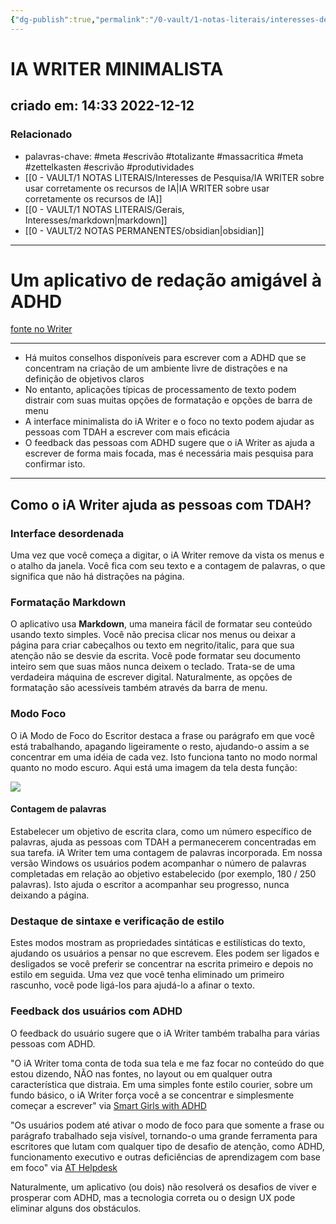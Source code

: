 ```yaml
---
{"dg-publish":true,"permalink":"/0-vault/1-notas-literais/interesses-de-pesquisa/ia-writer-minimalista/","tags":["meta","escrivão","totalizante","massacritica","zettelkasten","produtividades"],"dgHomeLink":true,"dgShowLocalGraph":true,"dgShowFileTree":true,"dgEnableSearch":true}
---
```


# IA WRITER MINIMALISTA
## criado em: 14:33 2022-12-12

### Relacionado
- palavras-chave: #meta #escrivão #totalizante #massacritica #meta #zettelkasten #escrivão #produtividades
- [[0 - VAULT/1 NOTAS LITERAIS/Interesses de Pesquisa/IA WRITER sobre usar corretamente os recursos de IA\|IA WRITER sobre usar corretamente os recursos de IA]]
- [[0 - VAULT/1 NOTAS LITERAIS/Gerais, Interesses/markdown\|markdown]]
- [[0 - VAULT/2 NOTAS PERMANENTES/obsidian\|obsidian]]

---
# Um aplicativo de redação amigável à ADHD
 [fonte no Writer](https://ia.net/topics/category/writer)

---
 - Há muitos conselhos disponíveis para escrever com a ADHD que se concentram na criação de um ambiente livre de distrações e na definição de objetivos claros
- No entanto, aplicações típicas de processamento de texto podem distrair com suas muitas opções de formatação e opções de barra de menu
- A interface minimalista do iA Writer e o foco no texto podem ajudar as pessoas com TDAH a escrever com mais eficácia
- O feedback das pessoas com ADHD sugere que o iA Writer as ajuda a escrever de forma mais focada, mas é necessária mais pesquisa para confirmar isto.

---

## Como o iA Writer ajuda as pessoas com TDAH?
### Interface desordenada

Uma vez que você começa a digitar, o iA Writer remove da vista os menus e o atalho da janela. Você fica com seu texto e a contagem de palavras, o que significa que não há distrações na página.

### Formatação Markdown

O aplicativo usa **Markdown**, uma maneira fácil de formatar seu conteúdo usando texto simples. Você não precisa clicar nos menus ou deixar a página para criar cabeçalhos ou texto em negrito/italic, para que sua atenção não se desvie da escrita. Você pode formatar seu documento inteiro sem que suas mãos nunca deixem o teclado. Trata-se de uma verdadeira máquina de escrever digital. Naturalmente, as opções de formatação são acessíveis também através da barra de menu.

### Modo Foco

O iA Modo de Foco do Escritor destaca a frase ou parágrafo em que você está trabalhando, apagando ligeiramente o resto, ajudando-o assim a se concentrar em uma idéia de cada vez. Isto funciona tanto no modo normal quanto no modo escuro. Aqui está uma imagem da tela desta função:


![](https://ia.net/wp-content/uploads/2021/03/dk-w-count-1.png)

#### Contagem de palavras

Estabelecer um objetivo de escrita clara, como um número específico de palavras, ajuda as pessoas com TDAH a permanecerem concentradas em sua tarefa. iA Writer tem uma contagem de palavras incorporada. Em nossa versão Windows os usuários podem acompanhar o número de palavras completadas em relação ao objetivo estabelecido (por exemplo, 180 / 250 palavras). Isto ajuda o escritor a acompanhar seu progresso, nunca deixando a página.

### Destaque de sintaxe e verificação de estilo

Estes modos mostram as propriedades sintáticas e estilísticas do texto, ajudando os usuários a pensar no que escrevem. Eles podem ser ligados e desligados se você preferir se concentrar na escrita primeiro e depois no estilo em seguida. Uma vez que você tenha eliminado um primeiro rascunho, você pode ligá-los para ajudá-lo a afinar o texto.

### Feedback dos usuários com ADHD

O feedback do usuário sugere que o iA Writer também trabalha para várias pessoas com ADHD.

"O iA Writer toma conta de toda sua tela e me faz focar no conteúdo do que estou dizendo, NÃO nas fontes, no layout ou em qualquer outra característica que distraia. Em uma simples fonte estilo courier, sobre um fundo básico, o iA Writer força você a se concentrar e simplesmente começar a escrever" via [Smart Girls with ADHD](https://smartgirlswithadhd.com/)

"Os usuários podem até ativar o modo de foco para que somente a frase ou parágrafo trabalhado seja visível, tornando-o uma grande ferramenta para escritores que lutam com qualquer tipo de desafio de atenção, como ADHD, funcionamento executivo e outras deficiências de aprendizagem com base em foco" via [AT Helpdesk](https://athelpdesk.org/)

Naturalmente, um aplicativo (ou dois) não resolverá os desafios de viver e prosperar com ADHD, mas a tecnologia correta ou o design UX pode eliminar alguns dos obstáculos.